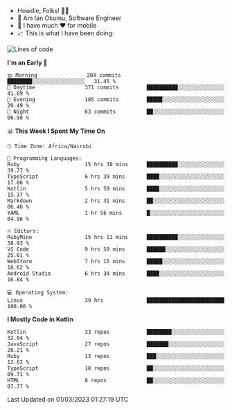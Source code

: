 
* Howdie, Folks! 👋🤓
* 🤪 Am Ian Okumu, Software Engineer
* 📱 I have much ❤️ for mobile
* 📈 This is what I have been doing:
  
<!-- <a href="https://otsembo.github.io/OtsemboPortfolio/" style="margin-right:.5%; margin-top=.5%;">
  <img align="center" src="https://github-readme-stats.vercel.app/api/top-langs/?username=otsembo&layout=compact" />
</a> -->

<!--START_SECTION:waka-->
![Lines of code](https://img.shields.io/badge/From%20Hello%20World%20I%27ve%20Written-2.4%20million%20lines%20of%20code-blue)

**I'm an Early 🐤** 

```text
🌞 Morning                284 commits         ████████░░░░░░░░░░░░░░░░░   31.45 % 
🌆 Daytime                371 commits         ██████████░░░░░░░░░░░░░░░   41.09 % 
🌃 Evening                185 commits         █████░░░░░░░░░░░░░░░░░░░░   20.49 % 
🌙 Night                  63 commits          ██░░░░░░░░░░░░░░░░░░░░░░░   06.98 % 
```


📊 **This Week I Spent My Time On** 

```text
🕑︎ Time Zone: Africa/Nairobi

💬 Programming Languages: 
Ruby                     15 hrs 30 mins      ██████████░░░░░░░░░░░░░░░   39.77 % 
TypeScript               6 hrs 39 mins       ████░░░░░░░░░░░░░░░░░░░░░   17.06 % 
Kotlin                   5 hrs 59 mins       ████░░░░░░░░░░░░░░░░░░░░░   15.37 % 
Markdown                 2 hrs 31 mins       ██░░░░░░░░░░░░░░░░░░░░░░░   06.46 % 
YAML                     1 hr 56 mins        █░░░░░░░░░░░░░░░░░░░░░░░░   04.96 % 

🔥 Editors: 
RubyMine                 15 hrs 11 mins      ██████████░░░░░░░░░░░░░░░   38.93 % 
VS Code                  9 hrs 59 mins       ██████░░░░░░░░░░░░░░░░░░░   25.61 % 
WebStorm                 7 hrs 15 mins       █████░░░░░░░░░░░░░░░░░░░░   18.62 % 
Android Studio           6 hrs 34 mins       ████░░░░░░░░░░░░░░░░░░░░░   16.84 % 

💻 Operating System: 
Linux                    39 hrs              █████████████████████████   100.00 % 
```

**I Mostly Code in Kotlin** 

```text
Kotlin                   33 repos            ████████░░░░░░░░░░░░░░░░░   32.04 % 
JavaScript               27 repos            ███████░░░░░░░░░░░░░░░░░░   26.21 % 
Ruby                     13 repos            ███░░░░░░░░░░░░░░░░░░░░░░   12.62 % 
TypeScript               10 repos            ██░░░░░░░░░░░░░░░░░░░░░░░   09.71 % 
HTML                     8 repos             ██░░░░░░░░░░░░░░░░░░░░░░░   07.77 % 
```




 Last Updated on 01/03/2023 01:27:19 UTC
<!--END_SECTION:waka-->

<br />
<br />
<br />
<br />
<br />
  
  </div>
<!---
otsembo/otsembo is a ✨ special ✨ repository because its `README.md` (this file) appears on your GitHub profile.
You can click the Preview link to take a look at your changes.
--->
